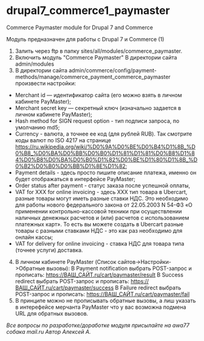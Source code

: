 # drupal7_commerce1_paymaster

Commerce Paymaster module for Drupal 7 and Commerce

Модуль предназначен для работы с Drupal 7 и Commerce (1)

1. Залить через ftp в папку sites/all/modules/commerce_paymaster.
2. Включить модуль "Commerce Paymaster" В директории сайта admin/modules
3. В директории сайта admin/commerce/config/payment-methods/manage/commerce_payment_commerce_paymaster произвести настройки:
- Merchant id — идентификатор сайта (его можно взять в личном кабинете PayMaster);
- Merchant secret key — секретный ключ (изначально задается в личном кабинете PayMaster);
- Hash method for SIGN request option - тип подписи запроса, по умолчанию md5;
- Currency - валюта, а точнее ее код (для рублей RUB). Так смотрите коды валют по ISO 4217 на странице https://ru.wikipedia.org/wiki/%D0%9A%D0%BE%D0%B4%D1%8B_%D0%B8_%D0%BA%D0%BB%D0%B0%D1%81%D1%81%D0%B8%D1%84%D0%B8%D0%BA%D0%B0%D1%82%D0%BE%D1%80%D1%8B_%D0%B2%D0%B0%D0%BB%D1%8E%D1%82;
- Payment details - здесь просто пишите описание платежа, именно он будет отображаться в интерфейсе PayMaster;
- Order status after payment - статус заказа после успешной оплаты, 
- VAT for XXX for online invoicing - здесь XXX тип товара в Ubercart, разные товары могут иметь разные ставки НДС. Это необходимо для работы нового федерального закона от 22.05.2003 N 54-ФЗ «О применении контрольно-кассовой техники при осуществлении наличных денежных расчетов и (или) расчетов с использованием платежных карт». То есть вы можете создать в Ubercart разные товары с разными ставками НДС - это как раз необходимо для онлайн кассы;
- VAT for delivery for online invoicing - ставка НДС для товара типа (точнее услуги) доставка.
4. В личном кабинете PayMaster (Список сайтов->Настройки->Обратные вызовы):
В Payment notification выбрать POST-запрос и прописать: https://ВАШ_САЙТ.ru/cart/paymaster/result
В Success redirect выбрать POST-запрос и прописать: https://ВАШ_САЙТ.ru/cart/paymaster/success
В Failure redirect выбрать POST-запрос и прописать: https://ВАШ_САЙТ.ru/cart/paymaster/fail
5. В принципе можно не прописывать обратные вызовы, а лиш указать в интерефейсе мерчанта PayMaster что у вас возможна подмена URL для обратных вызовов. 
 

_Все вопросы по разработке/доработке модуля присылайте на awa77 собака mail.ru
Автор Алексей А._ 